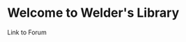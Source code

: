 <html>
<head>
<title> Welder's Library </title>
</head>
<body> 
<h1> Welcome to Welder's Library </h1>
<p>
Link to Forum
</p>
</body>
</html>




